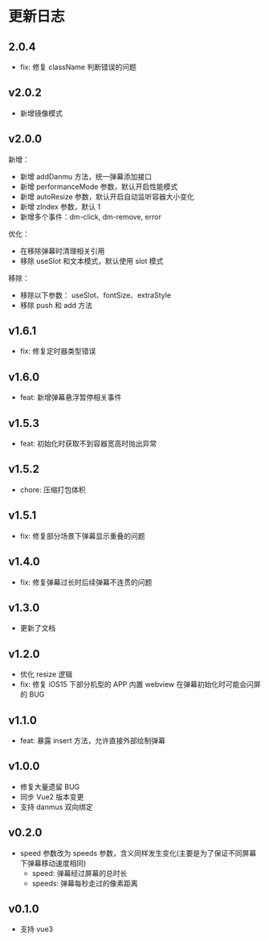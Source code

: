 # 更新日志

## 2.0.4

- fix: 修复 className 判断错误的问题

## v2.0.2

- 新增镜像模式

## v2.0.0

新增：

- 新增 addDanmu 方法，统一弹幕添加接口
- 新增 performanceMode 参数，默认开启性能模式
- 新增 autoResize 参数，默认开启自动监听容器大小变化
- 新增 zIndex 参数，默认 1
- 新增多个事件：dm-click, dm-remove, error

优化：

- 在移除弹幕时清理相关引用
- 移除 useSlot 和文本模式，默认使用 slot 模式

移除：

- 移除以下参数： useSlot、fontSize、extraStyle
- 移除 push 和 add 方法

## v1.6.1

- fix: 修复定时器类型错误

## v1.6.0

- feat: 新增弹幕悬浮暂停相关事件

## v1.5.3

- feat: 初始化时获取不到容器宽高时抛出异常

## v1.5.2

- chore: 压缩打包体积

## v1.5.1

- fix: 修复部分场景下弹幕显示重叠的问题

## v1.4.0

- fix: 修复弹幕过长时后续弹幕不连贯的问题

## v1.3.0

- 更新了文档

## v1.2.0

- 优化 resize 逻辑
- fix: 修复 iOS15 下部分机型的 APP 内置 webview 在弹幕初始化时可能会闪屏的 BUG

## v1.1.0

- feat: 暴露 insert 方法，允许直接外部绘制弹幕

## v1.0.0

- 修复大量遗留 BUG
- 同步 Vue2 版本变更
- 支持 danmus 双向绑定

## v0.2.0

- speed 参数改为 speeds 参数，含义同样发生变化(主要是为了保证不同屏幕下弹幕移动速度相同)
  - speed: 弹幕经过屏幕的总时长
  - speeds: 弹幕每秒走过的像素距离

## v0.1.0

- 支持 vue3
